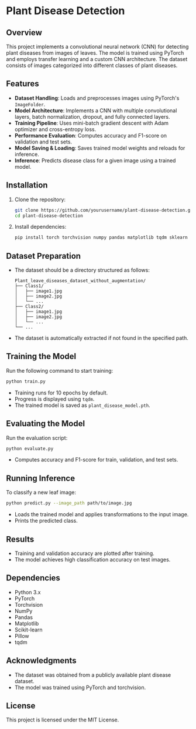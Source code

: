 # Plant Disease Detection

## Overview
This project implements a convolutional neural network (CNN) for detecting plant diseases from images of leaves. The model is trained using PyTorch and employs transfer learning and a custom CNN architecture. The dataset consists of images categorized into different classes of plant diseases.

## Features
- **Dataset Handling**: Loads and preprocesses images using PyTorch's `ImageFolder`.
- **Model Architecture**: Implements a CNN with multiple convolutional layers, batch normalization, dropout, and fully connected layers.
- **Training Pipeline**: Uses mini-batch gradient descent with Adam optimizer and cross-entropy loss.
- **Performance Evaluation**: Computes accuracy and F1-score on validation and test sets.
- **Model Saving & Loading**: Saves trained model weights and reloads for inference.
- **Inference**: Predicts disease class for a given image using a trained model.

## Installation

1. Clone the repository:
   ```sh
   git clone https://github.com/yourusername/plant-disease-detection.git
   cd plant-disease-detection
   ```
2. Install dependencies:
   ```sh
   pip install torch torchvision numpy pandas matplotlib tqdm sklearn pillow
   ```

## Dataset Preparation
- The dataset should be a directory structured as follows:
  ```
  Plant_leave_diseases_dataset_without_augmentation/
  ├── Class1/
  │   ├── image1.jpg
  │   ├── image2.jpg
  │   └── ...
  ├── Class2/
  │   ├── image1.jpg
  │   ├── image2.jpg
  │   └── ...
  └── ...
  ```
- The dataset is automatically extracted if not found in the specified path.

## Training the Model
Run the following command to start training:
```sh
python train.py
```
- Training runs for 10 epochs by default.
- Progress is displayed using `tqdm`.
- The trained model is saved as `plant_disease_model.pth`.

## Evaluating the Model
Run the evaluation script:
```sh
python evaluate.py
```
- Computes accuracy and F1-score for train, validation, and test sets.

## Running Inference
To classify a new leaf image:
```sh
python predict.py --image_path path/to/image.jpg
```
- Loads the trained model and applies transformations to the input image.
- Prints the predicted class.

## Results
- Training and validation accuracy are plotted after training.
- The model achieves high classification accuracy on test images.

## Dependencies
- Python 3.x
- PyTorch
- Torchvision
- NumPy
- Pandas
- Matplotlib
- Scikit-learn
- Pillow
- tqdm

## Acknowledgments
- The dataset was obtained from a publicly available plant disease dataset.
- The model was trained using PyTorch and torchvision.

## License
This project is licensed under the MIT License.

